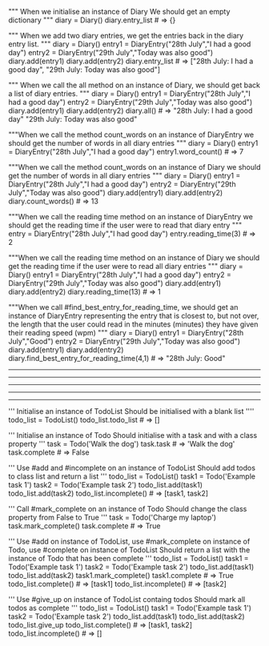 """
When we initialise an instance of Diary
We should get an empty dictionary
"""
diary = Diary()
diary.entry_list # => {}

"""
When we add two diary entries,
we get the entries back in the diary
entry list.
"""
diary = Diary()
entry1 = DiaryEntry("28th July","I had a good day")
entry2 = DiaryEntry("29th July","Today was also good")
diary.add(entry1)
diary.add(entry2)
diary.entry_list # => ["28th July: I had a good day",
"29th July: Today was also good"]

"""
When we call the all method on an instance of Diary,
we should get back a list of diary entries.
"""
diary = Diary()
entry1 = DiaryEntry("28th July","I had a good day")
entry2 = DiaryEntry("29th July","Today was also good")
diary.add(entry1)
diary.add(entry2)
diary.all() # =>
"28th July: I had a good day"
"29th July: Today was also good"

"""When we call the method count_words on an instance of
DiaryEntry we should get the number of words in all diary entries
"""
diary = Diary()
entry1 = DiaryEntry("28th July","I had a good day")
entry1.word_count() # => 7

"""When we call the method count_words on an instance of
Diary we should get the number of words in all diary entries
"""
diary = Diary()
entry1 = DiaryEntry("28th July","I had a good day")
entry2 = DiaryEntry("29th July","Today was also good")
diary.add(entry1)
diary.add(entry2)
diary.count_words() # => 13

"""When we call the reading time method on an instance of DiaryEntry we should get
the reading time if the user were to read that diary entry
"""
entry = DiaryEntry("28th July","I had good day")
entry.reading_time(3) # => 2

"""When we call the reading time method on an instance of Diary we should get
the reading time if the user were to read all diary entries
"""
diary = Diary()
entry1 = DiaryEntry("28th July","I had a good day")
entry2 = DiaryEntry("29th July","Today was also good")
diary.add(entry1)
diary.add(entry2)
diary.reading_time(13) # => 1

"""When we call #find_best_entry_for_reading_time, we
should get an instance of DiaryEntry representing the entry
that is closest to, but not over, the length that the user
could read in the minutes (minutes) they have given their
reading speed (wpm)
"""
diary = Diary()
entry1 = DiaryEntry("28th July","Good")
entry2 = DiaryEntry("29th July","Today was also good")
diary.add(entry1)
diary.add(entry2)
diary.find_best_entry_for_reading_time(4,1) # => 
"28th July: Good"

-----------------------------------------------------------------------------------------------------------------------------------------
-----------------------------------------------------------------------------------------------------------------------------------------
-----------------------------------------------------------------------------------------------------------------------------------------
-----------------------------------------------------------------------------------------------------------------------------------------
-----------------------------------------------------------------------------------------------------------------------------------------

''' 
Initialise an instance of TodoList
Should be initialised with a blank list
''''
todo_list = TodoList()
todo_list.todo_list # => []

'''
Initialise an instance of Todo
Should initialise with a task and with a class property
'''
task = Todo('Walk the dog')
task.task # => 'Walk the dog'
task.complete # => False

'''
Use #add and #incomplete on an instance of TodoList
Should add todos to class list and return a list 
'''
todo_list = TodoList()
task1 = Todo('Example task 1')
task2 = Todo('Example task 2')
todo_list.add(task1)
todo_list.add(task2)
todo_list.incomplete() # => [task1, task2]

'''
Call #mark_complete on an instance of Todo
Should change the class property from False to True
'''
task = Todo('Charge my laptop')
task.mark_complete()
task.complete # => True

'''
Use #add on instance of TodoList, use #mark_complete on
instance of Todo, use #complete on instance of TodoList
Should return a list with the instance of Todo that has
been complete
'''
todo_list = TodoList()
task1 = Todo('Example task 1')
task2 = Todo('Example task 2')
todo_list.add(task1)
todo_list.add(task2)
task1.mark_complete()
task1.complete # => True
todo_list.complete() # => [task1]
todo_list.incomplete() # => [task2]

'''
Use #give_up on instance of TodoList containg todos
Should mark all todos as complete
'''
todo_list = TodoList()
task1 = Todo('Example task 1')
task2 = Todo('Example task 2')
todo_list.add(task1)
todo_list.add(task2)
todo_list.give_up
todo_list.complete() # => [task1, task2]
todo_list.incomplete() # => []